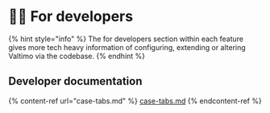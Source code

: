 # 👩‍💻 For developers

{% hint style="info" %}
The for developers section within each feature gives more tech heavy information of configuring, extending or altering Valtimo via the codebase.
{% endhint %}

## Developer documentation

{% content-ref url="case-tabs.md" %}
[case-tabs.md](case-tabs.md)
{% endcontent-ref %}
